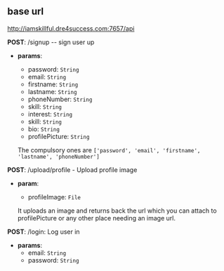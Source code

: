 ## base url
http://iamskillful.dre4success.com:7657/api

**POST**: /signup -- sign user up

  - **params**:
    - password: `String`
    - email: `String`
    - firstname: `String`
    - lastname: `String`
    - phoneNumber: `String`
    - skill: `String`
    - interest: `String`
    - skill: `String`
    - bio: `String`
    - profilePicture: `String`

    The compulsory ones are `['password', 'email', 'firstname', 'lastname', 'phoneNumber']`

**POST**: /upload/profile - Upload profile image 
 - **param**:
    - profileImage: `File`
    
    It uploads an image and returns back the url which you can attach to profilePicture or any other place needing an image url.

**POST**: /login: Log user in
- **params**:
    - email: `String`
    - password: `String`
    
        
    

